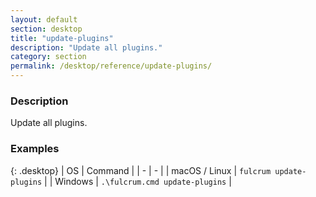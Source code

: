 ```yaml
---
layout: default
section: desktop
title: "update-plugins"
description: "Update all plugins."
category: section
permalink: /desktop/reference/update-plugins/
---
```


### Description

Update all plugins.

### Examples

{: .desktop}
| OS | Command |
| - | - |
| macOS / Linux  | `fulcrum update-plugins`  |
| Windows | `.\fulcrum.cmd update-plugins` |
